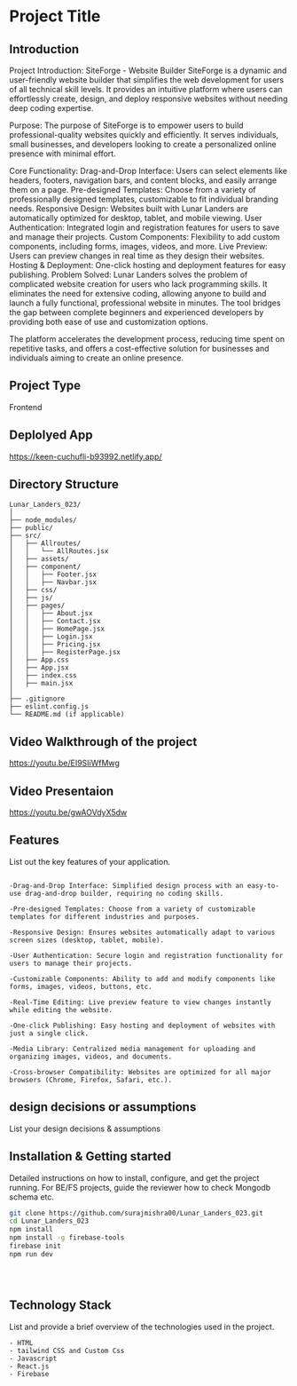 # Project Title

## Introduction

Project Introduction: SiteForge - Website Builder
 SiteForge is a dynamic and user-friendly website builder that simplifies the web development for users of all technical skill levels. It provides an intuitive platform where users can effortlessly create, design, and deploy responsive websites without needing deep coding expertise.

Purpose:
The purpose of SiteForge is to empower users to build professional-quality websites quickly and efficiently. It serves individuals, small businesses, and developers looking to create a personalized online presence with minimal effort.

Core Functionality:
Drag-and-Drop Interface: Users can select elements like headers, footers, navigation bars, and content blocks, and easily arrange them on a page.
Pre-designed Templates: Choose from a variety of professionally designed templates, customizable to fit individual branding needs.
Responsive Design: Websites built with Lunar Landers are automatically optimized for desktop, tablet, and mobile viewing.
User Authentication: Integrated login and registration features for users to save and manage their projects.
Custom Components: Flexibility to add custom components, including forms, images, videos, and more.
Live Preview: Users can preview changes in real time as they design their websites.
Hosting & Deployment: One-click hosting and deployment features for easy publishing.
Problem Solved:
Lunar Landers solves the problem of complicated website creation for users who lack programming skills. It eliminates the need for extensive coding, allowing anyone to build and launch a fully functional, professional website in minutes. The tool bridges the gap between complete beginners and experienced developers by providing both ease of use and customization options.

The platform accelerates the development process, reducing time spent on repetitive tasks, and offers a cost-effective solution for businesses and individuals aiming to create an online presence.
## Project Type
Frontend 

## Deplolyed App
https://keen-cuchufli-b93992.netlify.app/

## Directory Structure
```
Lunar_Landers_023/
│
├── node_modules/
├── public/
├── src/
│   ├── Allroutes/
│   │   └── AllRoutes.jsx
│   ├── assets/
│   ├── component/
│   │   ├── Footer.jsx
│   │   ├── Navbar.jsx
│   ├── css/
│   ├── js/
│   ├── pages/
│   │   ├── About.jsx
│   │   ├── Contact.jsx
│   │   ├── HomePage.jsx
│   │   ├── Login.jsx
│   │   ├── Pricing.jsx
│   │   ├── RegisterPage.jsx
│   ├── App.css
│   ├── App.jsx
│   ├── index.css
│   ├── main.jsx
│
├── .gitignore
├── eslint.config.js
└── README.md (if applicable)
```

## Video Walkthrough of the project
https://youtu.be/EI9SIiWfMwg


## Video Presentaion
https://youtu.be/gwAOVdyX5dw




## Features
List out the key features of your application.

```

-Drag-and-Drop Interface: Simplified design process with an easy-to-use drag-and-drop builder, requiring no coding skills.

-Pre-designed Templates: Choose from a variety of customizable templates for different industries and purposes.

-Responsive Design: Ensures websites automatically adapt to various screen sizes (desktop, tablet, mobile).

-User Authentication: Secure login and registration functionality for users to manage their projects.

-Customizable Components: Ability to add and modify components like forms, images, videos, buttons, etc.

-Real-Time Editing: Live preview feature to view changes instantly while editing the website.

-One-click Publishing: Easy hosting and deployment of websites with just a single click.

-Media Library: Centralized media management for uploading and organizing images, videos, and documents.

-Cross-browser Compatibility: Websites are optimized for all major browsers (Chrome, Firefox, Safari, etc.).

```


## design decisions or assumptions
List your design decisions & assumptions

## Installation & Getting started
Detailed instructions on how to install, configure, and get the project running. For BE/FS projects, guide the reviewer how to check Mongodb schema etc.

```bash
git clone https://github.com/surajmishra00/Lunar_Landers_023.git
cd Lunar_Landers_023
npm install
npm install -g firebase-tools
firebase init
npm run dev





```










## Technology Stack
List and provide a brief overview of the technologies used in the project.
```
- HTML
- tailwind CSS and Custom Css
- Javascript
- React.js
- Firebase
```
